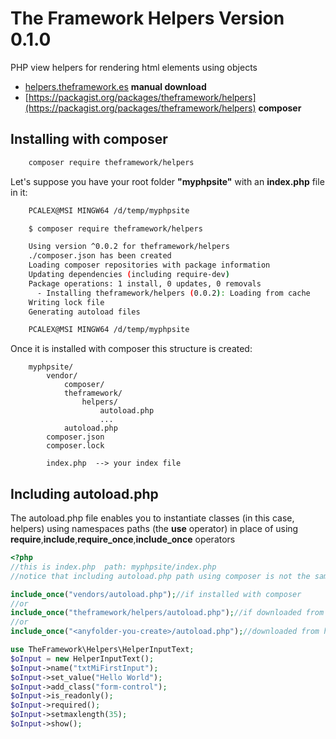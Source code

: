 # The Framework Helpers Version 0.1.0
PHP view helpers for rendering html elements using objects

* [helpers.theframework.es](http://helpers.theframework.es/) **manual download**
* [https://packagist.org/packages/theframework/helpers](https://packagist.org/packages/theframework/helpers) **composer**

## Installing with composer
```bash
    composer require theframework/helpers
```

Let's suppose you have your root folder **"myphpsite"** with an **index.php** file in it:
```bash
    PCALEX@MSI MINGW64 /d/temp/myphpsite

    $ composer require theframework/helpers

    Using version ^0.0.2 for theframework/helpers
    ./composer.json has been created
    Loading composer repositories with package information
    Updating dependencies (including require-dev)
    Package operations: 1 install, 0 updates, 0 removals
      - Installing theframework/helpers (0.0.2): Loading from cache
    Writing lock file
    Generating autoload files

    PCALEX@MSI MINGW64 /d/temp/myphpsite
```

Once it is installed with composer this structure is created:
```
    myphpsite/
        vendor/
            composer/
            theframework/
                helpers/
                    autoload.php
                    ...
            autoload.php
        composer.json
        composer.lock

        index.php  --> your index file
```

## Including autoload.php
The autoload.php file enables you to instantiate classes (in this case, helpers) using namespaces paths (the **use** operator) in place of
using **require**,**include**,**require_once**,**include_once** operators

```php
<?php
//this is index.php  path: myphpsite/index.php
//notice that including autoload.php path using composer is not the same as downloading the package. 

include_once("vendors/autoload.php");//if installed with composer
//or
include_once("theframework/helpers/autoload.php");//if downloaded from http://helpers.theframework.es/versions/
//or
include_once("<anyfolder-you-create>/autoload.php");//downloaded from https://github.com/eacevedof/prj_theframework_helpers/releases

use TheFramework\Helpers\HelperInputText;
$oInput = new HelperInputText();
$oInput->name("txtMiFirstInput");
$oInput->set_value("Hello World");
$oInput->add_class("form-control");
$oInput->is_readonly();
$oInput->required();
$oInput->setmaxlength(35);
$oInput->show();

```
<!--
https://getcomposer.org/doc/04-schema.md#psr-0
-->